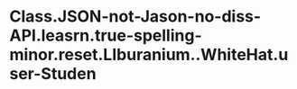 # Class.JSON-not-Jason-no-diss-API.leasrn.true-spelling-minor.reset.LIburanium..WhiteHat.user-Studen